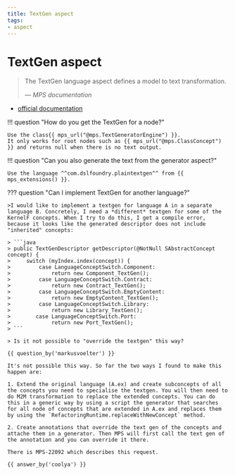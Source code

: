```yaml
---
title: TextGen aspect
tags:
- aspect
---
```


# TextGen aspect

> The TextGen language aspect defines a model to text transformation.
>
> — <cite>MPS documentation</cite>

- [official documentation](https://www.jetbrains.com/help/mps/textgen.html)

!!! question "How do you get the TextGen for a node?"
    
    Use the class{{ mps_url("@mps.TextGeneratorEngine") }}.
    It only works for root nodes such as {{ mps_url("@mps.ClassConcept") }} and returns null when there is no text output.

!!! question "Can you also generate the text from the generator aspect?"

    Use the language ^^com.dslfoundry.plaintextgen^^ from {{ mps_extensions() }}.

??? question "Can I implement TextGen for another language?"

    >I would like to implement a textgen for language A in a separate language B. Concretely, I need a *different* textgen for some of the KernelF concepts. When I try to do this, I get a compile error, because it looks like the generated descriptor does not include "inherited" concepts:

    > ```java
    > public TextGenDescriptor getDescriptor(@NotNull SAbstractConcept concept) {
    >     switch (myIndex.index(concept)) {
    >         case LanguageConceptSwitch.Component:
    >             return new Component_TextGen();
    >         case LanguageConceptSwitch.Contract:
    >             return new Contract_TextGen();
    >         case LanguageConceptSwitch.EmptyContent:
    >             return new EmptyContent_TextGen();
    >         case LanguageConceptSwitch.Library:
    >             return new Library_TextGen();
    >        case LanguageConceptSwitch.Port:
    >             return new Port_TextGen();
    > ```

    > Is it not possible to "override the textgen" this way?

    {{ question_by('markusvoelter') }}

    It's not possible this way. So far the two ways I found to make this happen are:

    1. Extend the original language (A.ex) and create subconcepts of all the concepts you need to specialise the textgen. You will then need to do M2M transformation to replace the extended concepts. You can do this in a generic way by using a script the generator that searches for all node of concepts that are extended in A.ex and replaces them by using the `RefactoringRuntime.replaceWithNewConcept` method.

    2. Create annotations that override the text gen of the concepts and attache them in a generator. Then MPS will first call the text gen of the annotation and you can override it there. 

    There is MPS-22092 which describes this request.

    {{ answer_by('coolya') }}